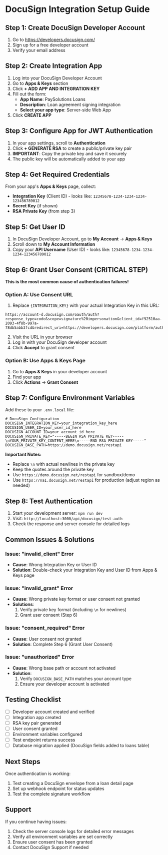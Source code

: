 # DocuSign Integration Setup Guide

## Step 1: Create DocuSign Developer Account

1. Go to https://developers.docusign.com/
2. Sign up for a free developer account
3. Verify your email address

## Step 2: Create Integration App

1. Log into your DocuSign Developer Account
2. Go to **Apps & Keys** section
3. Click **+ ADD APP AND INTEGRATION KEY**
4. Fill out the form:
   - **App Name**: PaySolutions Loans
   - **Description**: Loan agreement signing integration
   - **Select your app type**: Server-side Web App
5. Click **CREATE APP**

## Step 3: Configure App for JWT Authentication

1. In your app settings, scroll to **Authentication**
2. Click **+ GENERATE RSA** to create a public/private key pair
3. **IMPORTANT**: Copy the private key and save it securely
4. The public key will be automatically added to your app

## Step 4: Get Required Credentials

From your app's **Apps & Keys** page, collect:

- **Integration Key** (Client ID) - looks like: `12345678-1234-1234-1234-123456789012`
- **Secret Key** (if shown)
- **RSA Private Key** (from step 3)

## Step 5: Get User ID

1. In DocuSign Developer Account, go to **My Account** → **Apps & Keys**
2. Scroll down to **My Account Information**
3. Copy your **API Username** (User ID) - looks like: `12345678-1234-1234-1234-123456789012`

## Step 6: Grant User Consent (CRITICAL STEP)

**This is the most common cause of authentication failures!**

### Option A: Use Consent URL
1. Replace `{INTEGRATION_KEY}` with your actual Integration Key in this URL:
```
https://account-d.docusign.com/oauth/auth?response_type=code&scope=signature%20impersonation&client_id=f92510aa-2093-4f8b-997a-78db5abb3fcd&redirect_uri=https://developers.docusign.com/platform/auth/consent
```
2. Visit the URL in your browser
3. Log in with your DocuSign developer account
4. Click **Accept** to grant consent

### Option B: Use Apps & Keys Page
1. Go to **Apps & Keys** in your developer account
2. Find your app
3. Click **Actions** → **Grant Consent**

## Step 7: Configure Environment Variables

Add these to your `.env.local` file:

```env
# DocuSign Configuration
DOCUSIGN_INTEGRATION_KEY=your_integration_key_here
DOCUSIGN_USER_ID=your_user_id_here
DOCUSIGN_ACCOUNT_ID=your_account_id_here
DOCUSIGN_PRIVATE_KEY="-----BEGIN RSA PRIVATE KEY-----\nYOUR_PRIVATE_KEY_CONTENT_HERE\n-----END RSA PRIVATE KEY-----"
DOCUSIGN_BASE_PATH=https://demo.docusign.net/restapi
```

**Important Notes:**
- Replace `\n` with actual newlines in the private key
- Keep the quotes around the private key
- Use `https://demo.docusign.net/restapi` for sandbox/demo
- Use `https://na1.docusign.net/restapi` for production (adjust region as needed)

## Step 8: Test Authentication

1. Start your development server: `npm run dev`
2. Visit: `http://localhost:3000/api/docusign/test-auth`
3. Check the response and server console for detailed logs

## Common Issues & Solutions

### Issue: "invalid_client" Error
- **Cause**: Wrong Integration Key or User ID
- **Solution**: Double-check your Integration Key and User ID from Apps & Keys page

### Issue: "invalid_grant" Error
- **Cause**: Wrong private key format or user consent not granted
- **Solutions**: 
  1. Verify private key format (including `\n` for newlines)
  2. Grant user consent (Step 6)

### Issue: "consent_required" Error
- **Cause**: User consent not granted
- **Solution**: Complete Step 6 (Grant User Consent)

### Issue: "unauthorized" Error
- **Cause**: Wrong base path or account not activated
- **Solution**: 
  1. Verify `DOCUSIGN_BASE_PATH` matches your account type
  2. Ensure your developer account is activated

## Testing Checklist

- [ ] Developer account created and verified
- [ ] Integration app created
- [ ] RSA key pair generated
- [ ] User consent granted
- [ ] Environment variables configured
- [ ] Test endpoint returns success
- [ ] Database migration applied (DocuSign fields added to loans table)

## Next Steps

Once authentication is working:
1. Test creating a DocuSign envelope from a loan detail page
2. Set up webhook endpoint for status updates
3. Test the complete signature workflow

## Support

If you continue having issues:
1. Check the server console logs for detailed error messages
2. Verify all environment variables are set correctly
3. Ensure user consent has been granted
4. Contact DocuSign Support if needed
